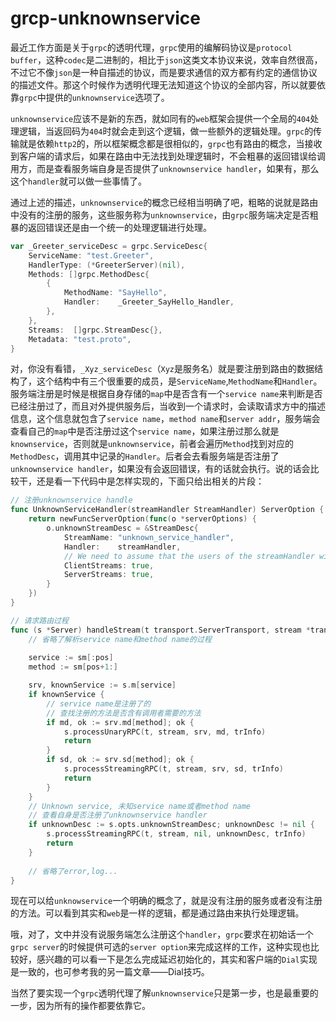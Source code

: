 # grcp-unknownservice

最近工作方面是关于`grpc`的透明代理，`grpc`使用的编解码协议是`protocol buffer`，这种`codec`是二进制的，相比于`json`这类文本协议来说，效率自然很高，不过它不像`json`是一种自描述的协议，而是要求通信的双方都有约定的通信协议的描述文件。那这个时候作为透明代理无法知道这个协议的全部内容，所以就要依靠`grpc`中提供的`unknownservice`选项了。

`unknownservice`应该不是新的东西，就如同有的`web`框架会提供一个全局的`404`处理逻辑，当返回码为`404`时就会走到这个逻辑，做一些额外的逻辑处理。`grpc`的传输就是依赖`http2`的，所以框架概念都是很相似的，`grpc`也有路由的概念，当接收到客户端的请求后，如果在路由中无法找到处理逻辑时，不会粗暴的返回错误给调用方，而是查看服务端自身是否提供了`unknownservice handler`，如果有，那么这个`handler`就可以做一些事情了。

通过上述的描述，`unknownservice`的概念已经相当明确了吧，粗略的说就是路由中没有的注册的服务，这些服务称为`unknownservice`，由`grpc`服务端决定是否粗暴的返回错误还是由一个统一的处理逻辑进行处理。

```go
var _Greeter_serviceDesc = grpc.ServiceDesc{
	ServiceName: "test.Greeter",
	HandlerType: (*GreeterServer)(nil),
	Methods: []grpc.MethodDesc{
		{
			MethodName: "SayHello",
			Handler:    _Greeter_SayHello_Handler,
		},
	},
	Streams:  []grpc.StreamDesc{},
	Metadata: "test.proto",
}
```

对，你没有看错，`_Xyz_serviceDesc`（`Xyz`是服务名）就是要注册到路由的数据结构了，这个结构中有三个很重要的成员，是`ServiceName`,`MethodName`和`Handler`。服务端注册是时候是根据自身存储的`map`中是否含有一个`service name`来判断是否已经注册过了，而且对外提供服务后，当收到一个请求时，会读取请求方中的描述信息，这个信息就包含了`service name`，`method name`和`server addr`，服务端会查看自己的`map`中是否注册过这个`service name`，如果注册过那么就是`knownservice`，否则就是`unknownservice`，前者会遍历`Method`找到对应的`MethodDesc`，调用其中记录的`Handler`。后者会去看服务端是否注册了`unknownservice handler`，如果没有会返回错误，有的话就会执行。说的话会比较干，还是看一下代码中是怎样实现的，下面只给出相关的片段：

```go
// 注册unknownservice handle
func UnknownServiceHandler(streamHandler StreamHandler) ServerOption {
	return newFuncServerOption(func(o *serverOptions) {
		o.unknownStreamDesc = &StreamDesc{
			StreamName: "unknown_service_handler",
			Handler:    streamHandler,
			// We need to assume that the users of the streamHandler will want to use both.
			ClientStreams: true,
			ServerStreams: true,
		}
	})
}

// 请求路由过程
func (s *Server) handleStream(t transport.ServerTransport, stream *transport.Stream, trInfo *traceInfo) {
	// 省略了解析service name和method name的过程
    
	service := sm[:pos]
	method := sm[pos+1:]

	srv, knownService := s.m[service]
	if knownService {
        // service name是注册了的
        // 查找注册的方法是否含有调用者需要的方法
		if md, ok := srv.md[method]; ok {
			s.processUnaryRPC(t, stream, srv, md, trInfo)
			return
		}
		if sd, ok := srv.sd[method]; ok {
			s.processStreamingRPC(t, stream, srv, sd, trInfo)
			return
		}
	}
	// Unknown service, 未知service name或者method name
    // 查看自身是否注册了unknownservice handler
	if unknownDesc := s.opts.unknownStreamDesc; unknownDesc != nil {
		s.processStreamingRPC(t, stream, nil, unknownDesc, trInfo)
		return
	}
	
    // 省略了error,log...
}
```

现在可以给`unknowservice`一个明确的概念了，就是没有注册的服务或者没有注册的方法。可以看到其实和`web`是一样的逻辑，都是通过路由来执行处理逻辑。

哦，对了，文中并没有说服务端怎么注册这个`handler`，`grpc`要求在初始话一个`grpc server`的时候提供可选的`server option`来完成这样的工作，这种实现也比较好，感兴趣的可以看一下是怎么完成延迟初始化的，其实和客户端的`Dial`实现是一致的，也可参考我的另一篇文章——Dial技巧。

当然了要实现一个`grpc`透明代理了解`unknownservice`只是第一步，也是最重要的一步，因为所有的操作都要依靠它。

